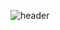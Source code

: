 ![header](https://capsule-render.vercel.app/api?type=waving&color=gradient&height=240&section=header&text=rolroralra&fontSize=90&&animation=fadeIn)

<!--
[![Hits](https://hits.seeyoufarm.com/api/count/incr/badge.svg?url=https%3A%2F%2Fgithub.com%2Frolroralra%2Fhit-counter&count_bg=%2379C83D&title_bg=%23555555&icon=&icon_color=%23E7E7E7&title=hits&edge_flat=false)](https://hits.seeyoufarm.com)

<img height="170" align="left" src="https://github-readme-stats.vercel.app/api?username=rolroralra&count_private=true&include_all_commits=true&theme=onedark" alt="rolroralra" />
<img src="https://github-readme-stats.vercel.app/api/top-langs/?username=rolroralra&layout=compact&theme=onedark" />
-->


<!--
**rolroralra/rolroralra** is a ✨ _special_ ✨ repository because its `README.md` (this file) appears on your GitHub profile.

Here are some ideas to get you started:

- 🔭 I’m currently working on ...
- 🌱 I’m currently learning ...
- 👯 I’m looking to collaborate on ...
- 🤔 I’m looking for help with ...
- 💬 Ask me about ...
- 📫 How to reach me: ...
- 😄 Pronouns: ...
- ⚡ Fun fact: ...
-->
